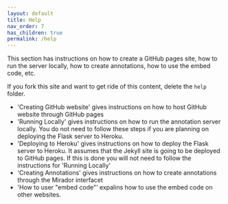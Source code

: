 ```yaml
---
layout: default
title: Help
nav_order: 7
has_children: true
permalink: /help
---
```


This section has instructions on how to create a GitHub pages site, how to run the server locally, how to create annotations, how to use the embed code, etc. 

If you fork this site and want to get ride of this content, delete the `help` folder.

* 'Creating GitHub website' gives instructions on how to host GitHub website through GitHub pages 
* 'Running Locally' gives instructions on how to run the annotation server locally. You do not need to follow these steps if you are planning on deploying the Flask server to Heroku.
* 'Deploying to Heroku' gives instructions on how to deploy the Flask server to Heroku. It assumes that the Jekyll site is going to be deployed to GitHub pages. If this is done you will not need to follow the instructions for 'Running Locally'
* 'Creating Annotations' gives instructions on how to create annotations through the Mirador interfacet
* 'How to user "embed code"' expalins how to use the embed code on other websites.

